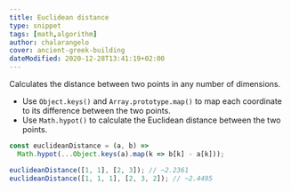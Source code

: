 ```yaml
---
title: Euclidean distance
type: snippet
tags: [math,algorithm]
author: chalarangelo
cover: ancient-greek-building
dateModified: 2020-12-28T13:41:19+02:00
---
```


Calculates the distance between two points in any number of dimensions.

- Use `Object.keys()` and `Array.prototype.map()` to map each coordinate to its difference between the two points.
- Use `Math.hypot()` to calculate the Euclidean distance between the two points.

```js
const euclideanDistance = (a, b) =>
  Math.hypot(...Object.keys(a).map(k => b[k] - a[k]));
```

```js
euclideanDistance([1, 1], [2, 3]); // ~2.2361
euclideanDistance([1, 1, 1], [2, 3, 2]); // ~2.4495
```
